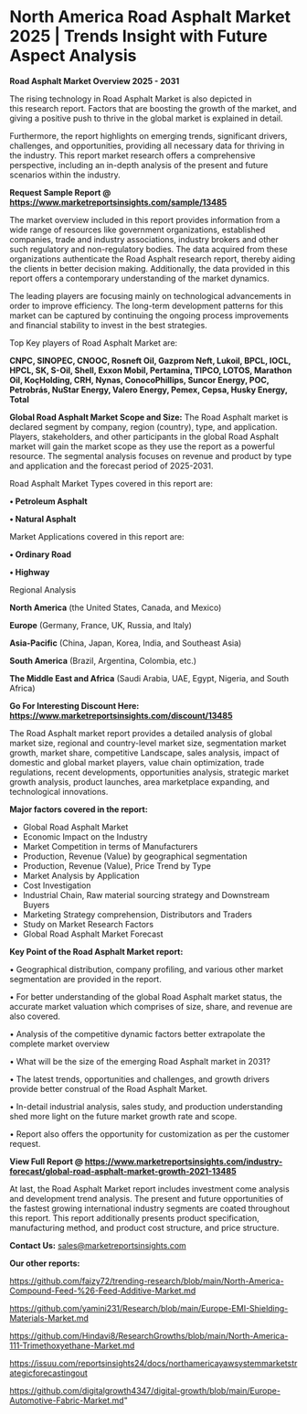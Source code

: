  # North America Road Asphalt Market 2025 | Trends Insight with Future Aspect Analysis

<Strong> Road Asphalt Market Overview 2025 - 2031</strong>

The rising technology in Road Asphalt Market is also depicted in this research report. Factors that are boosting the growth of the market, and giving a positive push to thrive in the global market is explained in detail.

Furthermore, the report highlights on emerging trends, significant drivers, challenges, and opportunities, providing all necessary data for thriving in the industry. This report market research offers a comprehensive perspective, including an in-depth analysis of the present and future scenarios within the industry.

<strong>Request Sample Report @ <a href=https://www.marketreportsinsights.com/sample/13485>https://www.marketreportsinsights.com/sample/13485</a></strong>

The market overview included in this report provides information from a wide range of resources like government organizations, established companies, trade and industry associations, industry brokers and other such regulatory and non-regulatory bodies. The data acquired from these organizations authenticate the Road Asphalt research report, thereby aiding the clients in better decision making. Additionally, the data provided in this report offers a contemporary understanding of the market dynamics.

The leading players are focusing mainly on technological advancements in order to improve efficiency. The long-term development patterns for this market can be captured by continuing the ongoing process improvements and financial stability to invest in the best strategies.

Top Key players of Road Asphalt Market are:

<strong>CNPC, SINOPEC, CNOOC, Rosneft Oil, Gazprom Neft, Lukoil, BPCL, IOCL, HPCL, SK, S-Oil, Shell, Exxon Mobil, Pertamina, TIPCO, LOTOS, Marathon Oil, KoçHolding, CRH, Nynas, ConocoPhillips, Suncor Energy, POC, Petrobrás, NuStar Energy, Valero Energy, Pemex, Cepsa, Husky Energy, Total</strong>

<strong><b>Global Road Asphalt Market Scope and Size:</b></strong>
The Road Asphalt market is declared segment by company, region (country), type, and application. Players, stakeholders, and other participants in the global Road Asphalt market will gain the market scope as they use the report as a powerful resource. The segmental analysis focuses on revenue and product by type and application and the forecast period of 2025-2031.

Road Asphalt Market Types covered in this report are:

<strong>• Petroleum Asphalt

• Natural Asphalt</strong>

Market Applications covered in this report are:

<strong>• Ordinary Road

• Highway</strong> 

Regional Analysis

<strong>North America</strong> (the United States, Canada, and Mexico)

<strong>Europe</strong> (Germany, France, UK, Russia, and Italy)

<strong>Asia-Pacific</strong> (China, Japan, Korea, India, and Southeast Asia)

<strong>South America</strong> (Brazil, Argentina, Colombia, etc.)

<strong>The Middle East and Africa</strong> (Saudi Arabia, UAE, Egypt, Nigeria, and South Africa)

<strong>Go For Interesting Discount Here: <a href=https://www.marketreportsinsights.com/discount/13485>https://www.marketreportsinsights.com/discount/13485</a></strong>

The Road Asphalt market report provides a detailed analysis of global market size, regional and country-level market size, segmentation market growth, market share, competitive Landscape, sales analysis, impact of domestic and global market players, value chain optimization, trade regulations, recent developments, opportunities analysis, strategic market growth analysis, product launches, area marketplace expanding, and technological innovations.

<strong><b>Major factors covered in the report:</b></strong>
<ul>
  <li>Global Road Asphalt Market </li>
  <li>Economic Impact on the Industry</li>
  <li>Market Competition in terms of Manufacturers</li>
  <li>Production, Revenue (Value) by geographical segmentation</li>
  <li>Production, Revenue (Value), Price Trend by Type</li>
  <li>Market Analysis by Application</li>
  <li>Cost Investigation</li>
  <li>Industrial Chain, Raw material sourcing strategy and Downstream Buyers</li>
  <li>Marketing Strategy comprehension, Distributors and Traders</li>
  <li>Study on Market Research Factors</li>
  <li>Global Road Asphalt Market Forecast</li>
</ul>

<strong><b>Key Point of the Road Asphalt Market report:</b></strong>

• Geographical distribution, company profiling, and various other market segmentation are provided in the report.

• For better understanding of the global Road Asphalt market status, the accurate market valuation which comprises of size, share, and revenue are also covered.

• Analysis of the competitive dynamic factors better extrapolate the complete market overview

• What will be the size of the emerging Road Asphalt market in 2031?

• The latest trends, opportunities and challenges, and growth drivers provide better construal of the Road Asphalt Market.

• In-detail industrial analysis, sales study, and production understanding shed more light on the future market growth rate and scope.

• Report also offers the opportunity for customization as per the customer request.

<strong><b>View Full Report @ <a href=https://www.marketreportsinsights.com/industry-forecast/global-road-asphalt-market-growth-2021-13485>https://www.marketreportsinsights.com/industry-forecast/global-road-asphalt-market-growth-2021-13485</a></b></strong>


At last, the Road Asphalt Market report includes investment come analysis and development trend analysis. The present and future opportunities of the fastest growing international industry segments are coated throughout this report. This report additionally presents product specification, manufacturing method, and product cost structure, and price structure.

<strong>Contact Us:</strong>
sales@marketreportsinsights.com

<strong>Our other reports:</strong>

<a href=https://github.com/faizy72/trending-research/blob/main/North-America-Compound-Feed-%26-Feed-Additive-Market.md>https://github.com/faizy72/trending-research/blob/main/North-America-Compound-Feed-%26-Feed-Additive-Market.md</a>

<a href=https://github.com/yamini231/Research/blob/main/Europe-EMI-Shielding-Materials-Market.md>https://github.com/yamini231/Research/blob/main/Europe-EMI-Shielding-Materials-Market.md</a>

<a href=https://github.com/Hindavi8/ResearchGrowths/blob/main/North-America-111-Trimethoxyethane-Market.md>https://github.com/Hindavi8/ResearchGrowths/blob/main/North-America-111-Trimethoxyethane-Market.md</a>

<a href=https://issuu.com/reportsinsights24/docs/northamericayawsystemmarketstrategicforecastingout>https://issuu.com/reportsinsights24/docs/northamericayawsystemmarketstrategicforecastingout</a>

<a href=https://github.com/digitalgrowth4347/digital-growth/blob/main/Europe-Automotive-Fabric-Market.md>https://github.com/digitalgrowth4347/digital-growth/blob/main/Europe-Automotive-Fabric-Market.md</a>"
